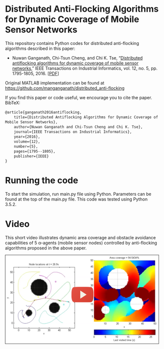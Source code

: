 # Distributed Anti-Flocking Algorithms for Dynamic Coverage of Mobile Sensor Networks

This repository contains Python codes for distributed anti-flocking algorithms described in this paper:

 * Nuwan Ganganath, Chi-Tsun Cheng, and Chi K. Tse, “[Distributed antiflocking algorithms for dynamic coverage of mobile sensor networks](http://dx.doi.org/10.1109/TII.2016.2519913),” IEEE Transactions on Industrial Informatics, vol. 12, no. 5, pp. 1795-1805, 2016. [[PDF](http://ira.lib.polyu.edu.hk/handle/10397/60072)]
 
Original MATLAB implementation can be found at https://github.com/manganganath/distributed_anti-flocking
 
If you find this paper or code useful, we encourage you to cite the paper. BibTeX:

    @article{ganganath2016antiflocking,
        title={Distributed Antiflocking Algorithms for Dynamic Coverage of Mobile Sensor Networks},
        author={Nuwan Ganganath and Chi-Tsun Cheng and Chi K. Tse},
        journal={IEEE Transactions on Industrial Informatics},
        year={2016},
        volume={12},
        number={5},
        pages={1795--1805},
        publisher={IEEE}
    }

# Running the code

To start the simulation, run main.py file using Python. Parameters can be found at the top of the main.py file. This code was tested using Python 3.5.2.

# Video

This short video illustrates dynamic area coverage and obstacle avoidance capabilities of 5 α-agents (mobile sensor nodes) controlled by anti-flocking algorithms proposed in the above paper.

[![Watch the video](Screenshot.png)](https://www.youtube.com/watch?v=mm9QK8Q2gjM)
